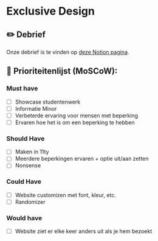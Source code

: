 # Exclusive Design

## :pencil2: Debrief
Onze debrief is te vinden op [deze Notion pagina](https://www.notion.so/lisaoude/Debrief-991ec9b658554cc7b65f7a474989638f).



## :crown: Prioriteitenlijst (MoSCoW):
### Must have
- [ ] Showcase studentenwerk
- [ ] Informatie Minor
- [ ] Verbeterde ervaring voor mensen met beperking
- [ ] Ervaren hoe het is om een beperking te hebben

### Should Have
- [ ] Maken in 11ty
- [ ] Meerdere beperkingen ervaren + optie uit/aan zetten
- [ ] Nonsense

### Could Have
- [ ] Website customizen met font, kleur, etc.
- [ ] Randomizer

### Would have
- [ ] Website ziet er elke keer anders uit als je hem bezoekt